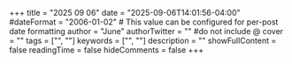 +++
title = "2025 09 06"
date = "2025-09-06T14:01:56-04:00"
#dateFormat = "2006-01-02" # This value can be configured for per-post date formatting
author = "June"
authorTwitter = "" #do not include @
cover = ""
tags = ["", ""]
keywords = ["", ""]
description = ""
showFullContent = false
readingTime = false
hideComments = false
+++

